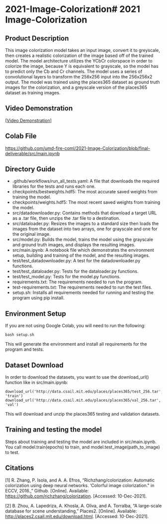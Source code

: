 # 2021-Image-Colorization# 2021 Image-Colorization #
## Product Description
This image colorization model takes an input image, convert it to greyscale, then creates a realistic colorization of the image based off of the trained model. The model architecture utilizes the YCbCr colorspace in order to colorize the image, because Y is equivalent to grayscale, so the model has to predict only the Cb and Cr channels. The model uses a series of convolutional layers to transform the 256x256 input into the 256x256x2 output. The model was trained using the places365 dataset as ground truth images for the colorization, and a greyscale version of the places365 dataset as training images.

## Video Demonstration
[[Video Demonstration](https://www.youtube.com/watch?v=F8dwnLsyd0s)]

## Colab File 
https://github.com/umd-fire-coml/2021-Image-Colorization/blob/final-deliverable/src/main.ipynb


## Directory Guide

- .github/workflows/run_all_tests.yaml: A file that downloads the required libraries for the tests and runs each one.
- checkpoints/bestweights.hdf5: The most accurate saved weights from training the model.
- checkpoints/weights.hdf5: The most recent saved weights from training the model.
- src/datadownloader.py: Contains methods that download a target URL as a .tar file, then unzips the .tar file to a destination.
- src/dataloader.py: Resizes the images to a standard size then loads the images from the dataset into two arrays, one for grayscale and one for the original image.
- src/model.py: Builds the model, trains the model using the grayscale and ground truth images, and displays the resulting images. 
- src/main.ipynb: A notebook file which demonstrates the environment setup, building and training of the model, and the resulting images.
- test/test_datadownloader.py: A test for the datadownloader.py functions.
- test/test_dataloader.py: Tests for the dataloader.py functions.
- test/test_model.py: Tests for the model.py functions. 
- requirements.txt: The requirements needed to run the program.
- test-requirements.txt: The requirements needed to run the test files.
- setup.sh: Installs all requirements needed for running and testing the program using pip install.


## Environment Setup
If you are not using Google Colab, you will need to run the following:
```
bash setup.sh
```
This will generate the environment and install all requirements for the program and tests.

## Dataset Download
In order to download the datasets, you want to use the download_url() function like in src/main.ipynb:
```
download_url('http://data.csail.mit.edu/places/places365/test_256.tar', 'train')
download_url('http://data.csail.mit.edu/places/places365/val_256.tar', 'val')
```
This will download and unzip the places365 testing and validation datasets.

## Training and testing the model
Steps about training and testing the model are included in src/main.ipynb. You call model.train(epochs) to train, and model.test_image(path_to_image) to test.

## Citations
[1] R. Zhang, P. Isola, and A. A. Efros, “Richzhang/colorization: Automatic colorization using deep neural networks. ‘Colorful image colorization." in ECCV, 2016.,” Github. [Online]. Available: https://github.com/richzhang/colorization. [Accessed: 10-Dec-2021]. 

[2] B. Zhou, A. Lapedriza, A. Khosla, A. Oliva, and A. Torralba, “A large-scale database for scene understanding,” Places2. [Online]. Available: http://places2.csail.mit.edu/download.html. [Accessed: 10-Dec-2021]. 
